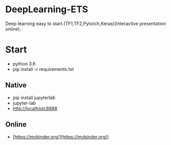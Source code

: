 # DeepLearning-ETS
Deep learning easy to start.(TF1,TF2,Pytorch,Keras)(Interactive presentation online).

# Start
- python 3.6
- pip install -r requirements.txt
## Native
- pip install jupyterlab
- jupyter-lab
- [http://localhost:8888](http://localhost:8888)
## Online
- [https://mybinder.org/](https://mybinder.org/)
